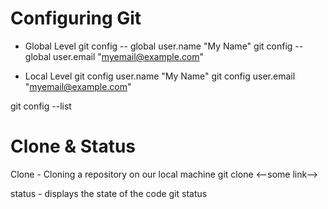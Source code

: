 # Configuring Git

- Global Level
git config -- global user.name "My Name"
git config -- global user.email "myemail@example.com"

- Local Level
git config user.name "My Name"
git config user.email "myemail@example.com"

git config --list

# Clone & Status

Clone - Cloning a repository on our local machine
git clone <--some link-->

status - displays the state of the code
git status

